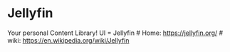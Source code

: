 # Jellyfin
Your personal Content Library! UI = Jellyfin # Home: https://jellyfin.org/ # wiki: https://en.wikipedia.org/wiki/Jellyfin
